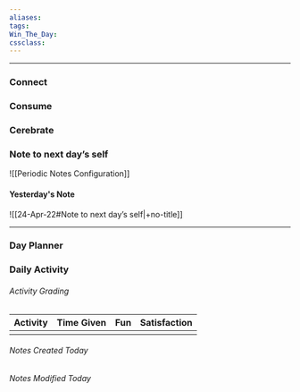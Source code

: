 ```yaml
---
aliases:  
tags:
Win_The_Day:  
cssclass:
---
```

---

### Connect 
### Consume
### Cerebrate
### Note to next day’s self
![[Periodic Notes Configuration]]
#### Yesterday's Note
 ![[24-Apr-22#Note to next day’s self|+no-title]]

--- 
### Day Planner

### Daily Activity 
###### Activity Grading
| Activity | Time Given | Fun | Satisfaction |
| -------- | ---------- | --- | ------------ |
|  |            |     |              |

###### Notes Created Today
###### Notes Modified Today 


